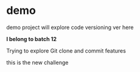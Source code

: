 # demo
demo project will explore code versioning ver here

**I belong to batch 12**

Trying to explore Git clone and commit features

this is the new challenge